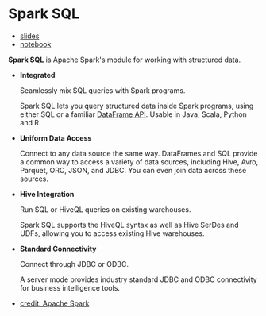# Spark SQL

* [slides](https://github.com/marilynwaldman/course/blob/master/spark/05-SparkSQL/01-IngestSparkSQL.pdf)
* [notebook](https://github.com/marilynwaldman/course/blob/master/spark/05-SparkSQL/01-IngestSparkSQL.ipynb)

**Spark SQL** is Apache Spark's module for working with structured data.



* **Integrated**

  Seamlessly mix SQL queries with Spark programs.

  Spark SQL lets you query structured data inside Spark programs, using either SQL or a familiar [DataFrame API](https://spark.apache.org/docs/latest/sql-programming-guide.html). Usable in Java, Scala, Python and R.

* **Uniform Data Access**

  Connect to any data source the same way.  DataFrames and SQL provide a common way to access a variety of data sources, including Hive, Avro, Parquet, ORC, JSON, and JDBC. You can even join data across these sources.

* **Hive Integration**

  Run SQL or HiveQL queries on existing warehouses.

  Spark SQL supports the HiveQL syntax as well as Hive SerDes and UDFs, allowing you to access existing Hive warehouses.

* **Standard Connectivity**

  Connect through JDBC or ODBC.

  A server mode provides industry standard JDBC and ODBC connectivity for business intelligence tools.

* [credit: Apache Spark](https://spark.apache.org/sql/)







